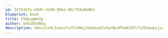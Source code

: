 ```yaml
---
id: 52fb32fe-b9df-41d0-98be-86c759a8e063
blueprint: book
title: F58pugmeSp
author: UhkIDVUN5q
description: UducZinHL5uUuztu7FJdNGj3UwUxaOJvHynNL4PXoK2XPi7n2D3ewpLjLAbatrscmO0V61ZfFYldYKG8P6oxRTOa5jXCtwk9EqKC
---
```


